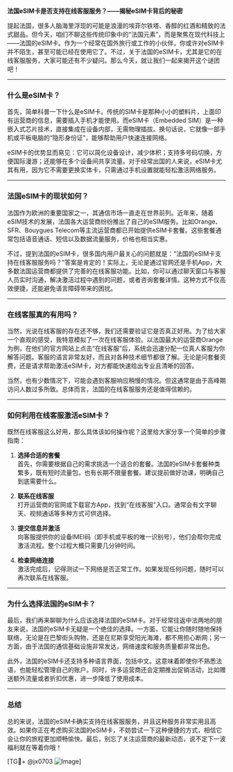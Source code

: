 **法国eSIM卡是否支持在线客服服务？——揭秘eSIM卡背后的秘密**

提起法国，很多人脑海里浮现的可能是浪漫的埃菲尔铁塔、香醇的红酒和精致的法式甜品。但今天，咱们不聊这些传统印象中的“法国元素”，而是聚焦在现代科技上——法国的eSIM卡。作为一个经常在国外旅行或工作的小伙伴，你或许对eSIM卡并不陌生，甚至可能已经在使用它了。不过，关于法国的eSIM卡，尤其是它的在线客服服务，大家可能还有不少疑问。那么今天，就让我们一起来揭开这个谜团吧！

---

### **什么是eSIM卡？**
首先，简单科普一下什么是eSIM卡。传统的SIM卡是那种小小的塑料片，上面印有运营商的信息，需要插入手机才能使用。而eSIM卡（Embedded SIM）是一种嵌入式芯片技术，直接集成在设备内部，无需物理插拔。换句话说，它就像一部手机或平板电脑的“隐形身份证”，能够帮助用户快速连接网络。

eSIM卡的优势显而易见：它可以简化设备设计，减少体积；支持多号码切换，方便国际漫游；还能够在多个设备间共享流量。对于经常出国的人来说，eSIM卡尤其有用，因为它不需要更换实体卡，只需通过手机设置就能轻松激活网络服务。

---

### **法国eSIM卡的现状如何？**
法国作为欧洲的重要国家之一，其通信市场一直走在世界前列。近年来，随着eSIM技术的发展，法国各大运营商纷纷推出了自己的eSIM服务。比如Orange、SFR、Bouygues Telecom等主流运营商都已开始提供eSIM卡套餐。这些套餐通常包括语音通话、短信以及数据流量服务，价格也相当实惠。

不过，提到法国的eSIM卡，很多国内用户最关心的问题就是：“法国的eSIM卡支持在线客服服务吗？”答案是肯定的！实际上，无论是通过官网还是手机App，大多数法国运营商都提供了完善的在线客服功能。比如，你可以通过聊天窗口与客服人员实时沟通，解决激活过程中遇到的问题，或者咨询套餐详情。这种方式不仅高效便捷，还能避免语言障碍带来的困扰。

---

### **在线客服真的有用吗？**
当然，光说在线客服的存在还不够，我们还需要验证它是否真正好用。为了给大家一个直观的感受，我特意模拟了一次在线客服体验。以法国最大的运营商Orange为例，在他们的官方网站上点击“在线客服”后，系统会迅速分配一位真人客服为你解答问题。客服的语言非常友好，而且对各种技术细节都很了解。无论是问套餐资费，还是请求帮助激活eSIM卡，对方都能快速给出专业且清晰的回答。

当然，也有少数情况下，可能会遇到客服响应稍慢的情况。但这通常是由于高峰期访问人数过多所致。总体而言，法国的在线客服服务还是值得信赖的。

---

### **如何利用在线客服激活eSIM卡？**
既然在线客服这么好用，那么具体该如何操作呢？这里给大家分享一个简单的步骤指南：

1. **选择合适的套餐**  
   首先，你需要根据自己的需求挑选一个适合的套餐。法国的eSIM卡套餐种类繁多，既有短时流量包，也有长期不限量套餐。建议提前做好功课，明确自己到底需要什么。

2. **联系在线客服**  
   打开运营商的官网或下载官方App，找到“在线客服”入口。通常会有文字聊天、视频通话等多种方式可供选择。

3. **提交信息并激活**  
   向客服提供你的设备IMEI码（即手机或平板的唯一识别号），他们会帮你完成激活流程。整个过程大概只需要几分钟时间。

4. **检查网络连接**  
   激活完成后，记得测试一下网络是否正常工作。如果发现任何问题，随时可以再次联系在线客服。

---

### **为什么选择法国的eSIM卡？**
最后，我们再来聊聊为什么应该选择法国的eSIM卡。对于经常往返中法两地的朋友来说，法国的eSIM卡无疑是一个绝佳的选择。一方面，它能让你随时随地保持联络，无论是在巴黎街头购物，还是在尼斯享受阳光海滩，都不用担心断网；另一方面，由于法国的通信基础设施非常发达，网络速度和服务质量都非常出色。

此外，法国的eSIM卡还支持多种语言界面，包括中文。这意味着即使你不熟悉法语，也能轻松管理自己的账户。同时，许多运营商还会定期推出促销活动，比如赠送额外流量或者折扣优惠，进一步降低了使用成本。

---

### **总结**
总的来说，法国的eSIM卡确实支持在线客服服务，并且这种服务非常实用且高效。如果你正在考虑购买法国的eSIM卡，不妨尝试一下这种便捷的方式，相信它会让你的旅程更加顺畅愉快。最后，别忘了关注运营商的最新动态，说不定下一波福利就在等着你哦！

[TG💪+ @jx0703 ![Image](https://github.com/user-attachments/assets/dbca1d08-cadb-493c-b0ec-ad6f7a83f270)]